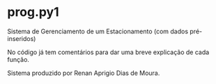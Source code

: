 # prog.py1
Sistema de Gerenciamento de um Estacionamento (com dados pré-inseridos)


No código já tem comentários para dar uma breve explicação de cada função.


Sistema produzido por Renan Aprigio Dias de Moura.
